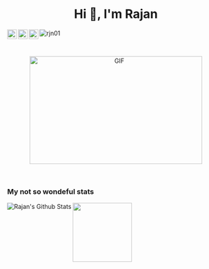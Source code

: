 <h1 align="center">Hi 👋, I'm Rajan</h1>

  <a href="https://twitter.com/RJN_01">
    <img align="left" alt="Rajan Puri | Twitter" width="22px" src="https://cdn.jsdelivr.net/npm/simple-icons@v3/icons/twitter.svg" />
  </a>
  <a href="https://www.linkedin.com/in/-rajan-puri/">
    <img align="left" alt="Rajan's LinkdeIN" width="22px" src="https://cdn.jsdelivr.net/npm/simple-icons@v3/icons/linkedin.svg" />
  </a>
  <a href="https://www.instagram.com/rajan_puri20/">
    <img align="left" alt="Rajan's Instagram" width="22px" src="https://cdn.jsdelivr.net/npm/simple-icons@v3/icons/instagram.svg" />
  </a>
<p align="left"> <img src="https://komarev.com/ghpvc/?username=rjn01" alt="rjn01" /> </p>

<br>

<p align="center">
<img align="center" height="250" width="400" alt="GIF" src="https://github.com/rjn01/rjn01/blob/master/code.gif?raw=true" />
</p>
<br> 

<h3>My not so wondeful stats</h3>

<img align="left" alt="Rajan's Github Stats" src="https://github-readme-stats.vercel.app/api?username=rjn01&hide_title=true&hide_border=true&show_icons=true&include_all_commits=true&line_height=21&bg_color=0,EC6C6C,FFD479,FFFC79,73FA79&theme=graywhite" />


<!-- wi*quL3fcV --><img align="" height="137px" src="https://github-readme-stats.vercel.app/api/top-langs/?username=rjn01&hide_title=true&hide_border=true&layout=compact&bg_color=0,73FA79,73FDFF,D783FF&theme=graywhite" />


<!--
**rjn01/rjn01** is a ✨ _special_ ✨ repository because its `README.md` (this file) appears on your GitHub profile.

Here are some ideas to get you started:

- 🔭 I’m currently working on ...
- 🌱 I’m currently learning ...
- 👯 I’m looking to collaborate on ...
- 🤔 I’m looking for help with ...
- 💬 Ask me about ...
- 📫 How to reach me: ...
- 😄 Pronouns: ...
- ⚡ Fun fact: ...
-->
